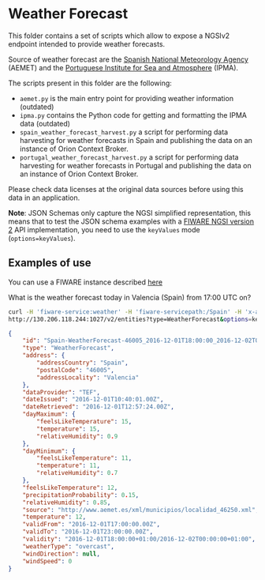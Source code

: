 # Weather Forecast

This folder contains a set of scripts which allow to expose a NGSIv2 endpoint
intended to provide weather forecasts.

Source of weather forecast are the
[Spanish National Meteorology Agency](http://aemet.es) (AEMET) and the
[Portuguese Institute for Sea and Atmosphere](http://ipma.pt) (IPMA).

The scripts present in this folder are the following:

-   `aemet.py` is the main entry point for providing weather information
    (outdated)
-   `ipma.py` contains the Python code for getting and formatting the IPMA data
    (outdated)
-   `spain_weather_forecast_harvest.py` a script for performing data harvesting
    for weather forecasts in Spain and publishing the data on an instance of
    Orion Context Broker.
-   `portugal_weather_forecast_harvest.py` a script for performing data
    harvesting for weather forecasts in Portugal and publishing the data on an
    instance of Orion Context Broker.

Please check data licenses at the original data sources before using this data
in an application.

**Note**: JSON Schemas only capture the NGSI simplified representation, this
means that to test the JSON schema examples with a
[FIWARE NGSI version 2](http://fiware.github.io/specifications/ngsiv2/stable)
API implementation, you need to use the `keyValues` mode (`options=keyValues`).

## Examples of use

You can use a FIWARE instance described
[here](https://docs.google.com/document/d/1lHP7XS-7TNzsxLa0bNFb-96JnJXh0ecIHS3-H0qMREg/edit?usp=sharing)

What is the weather forecast today in Valencia (Spain) from 17:00 UTC on?

````bash
curl -H 'fiware-service:weather' -H 'fiware-servicepath:/Spain' -H 'x-auth-token:<my_token>'
http://130.206.118.244:1027/v2/entities?type=WeatherForecast&options=keyValues&q=address.addressLocality:Valencia;validFrom:2016-12-01T17```
````

```json
{
    "id": "Spain-WeatherForecast-46005_2016-12-01T18:00:00_2016-12-02T00:00:00",
    "type": "WeatherForecast",
    "address": {
        "addressCountry": "Spain",
        "postalCode": "46005",
        "addressLocality": "Valencia"
    },
    "dataProvider": "TEF",
    "dateIssued": "2016-12-01T10:40:01.00Z",
    "dateRetrieved": "2016-12-01T12:57:24.00Z",
    "dayMaximum": {
        "feelsLikeTemperature": 15,
        "temperature": 15,
        "relativeHumidity": 0.9
    },
    "dayMinimum": {
        "feelsLikeTemperature": 11,
        "temperature": 11,
        "relativeHumidity": 0.7
    },
    "feelsLikeTemperature": 12,
    "precipitationProbability": 0.15,
    "relativeHumidity": 0.85,
    "source": "http://www.aemet.es/xml/municipios/localidad_46250.xml",
    "temperature": 12,
    "validFrom": "2016-12-01T17:00:00.00Z",
    "validTo": "2016-12-01T23:00:00.00Z",
    "validity": "2016-12-01T18:00:00+01:00/2016-12-02T00:00:00+01:00",
    "weatherType": "overcast",
    "windDirection": null,
    "windSpeed": 0
}
```
